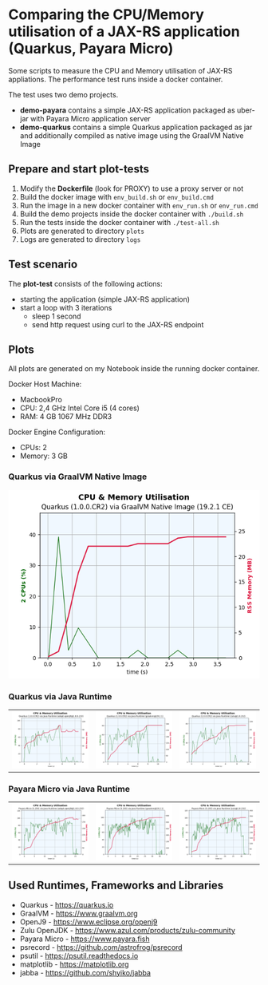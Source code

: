 # Comparing the CPU/Memory utilisation of a JAX-RS application (Quarkus, Payara Micro)

Some scripts to measure the CPU and Memory utilisation of JAX-RS appliations.
The performance test runs inside a docker container.

The test uses two demo projects.

* **demo-payara** contains a simple JAX-RS application packaged as uber-jar with Payara Micro application server
* **demo-quarkus** contains a simple Quarkus application packaged as jar and additionally compiled as native image using the GraalVM Native Image

## Prepare and start plot-tests

1) Modify the **Dockerfile** (look for PROXY) to use a proxy server or not
2) Build the docker image with ```env_build.sh``` or ```env_build.cmd```
3) Run the image in a new docker container with ```env_run.sh``` or ```env_run.cmd```
4) Build the demo projects inside the docker container with ```./build.sh```
5) Run the tests inside the docker container with ```./test-all.sh```
6) Plots are generated to directory ```plots```
7) Logs are generated to directory ```logs```

## Test scenario

The **plot-test** consists of the following actions:

* starting the application (simple JAX-RS application)
* start a loop with 3 iterations
  * sleep 1 second
  * send http request using curl to the JAX-RS endpoint

## Plots

All plots are generated on my Notebook inside the running docker container.

Docker Host Machine:

* MacbookPro
* CPU: 2,4 GHz Intel Core i5 (4 cores)
* RAM: 4 GB 1067 MHz DDR3

Docker Engine Configuration:

* CPUs: 2
* Memory: 3 GB

### Quarkus via GraalVM Native Image

![Quarkus via GraalVM Native Image](plots/quarkus-native.png)

### Quarkus via Java Runtime

| | | |
|-|-|-|
| ![](plots/quarkus-java-adopt-openj9@1.8.0-232.png) | ![](plots/quarkus-java-graalvm@19.2.1.png) | ![](plots/quarkus-java-zulu@1.8.232.png) |

### Payara Micro via Java Runtime

| | | |
|-|-|-|
| ![](plots/payara-micro-adopt-openj9@1.8.0-232.png) | ![](plots/payara-micro-graalvm@19.2.1.png) | ![](plots/payara-micro-zulu@1.8.232.png) |

## Used Runtimes, Frameworks and Libraries

* Quarkus - <https://quarkus.io>
* GraalVM - <https://www.graalvm.org>
* OpenJ9 - <https://www.eclipse.org/openj9>
* Zulu OpenJDK - <https://www.azul.com/products/zulu-community>
* Payara Micro - <https://www.payara.fish>
* psrecord - <https://github.com/astrofrog/psrecord>
* psutil - <https://psutil.readthedocs.io>
* matplotlib - <https://matplotlib.org>
* jabba - <https://github.com/shyiko/jabba>
